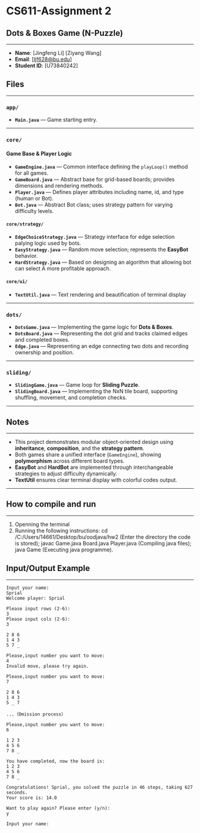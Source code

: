 # CS611-Assignment 2
## Dots & Boxes Game (N-Puzzle)

---------------------------------------------------------------------------
- **Name**: [Jingfeng Li]
            [Ziyang Wang]
- **Email**: [ljf628@bu.edu]
- **Student ID**: [U73840242]

## Files
---------------------------------------------------------------------------
### `app/`
- **`Main.java`** — Game starting entry.

---

### `core/`

####  Game Base & Player Logic
- **`GameEngine.java`** — Common interface defining the `playLoop()` method for all games.  
- **`GameBoard.java`** — Abstract base for grid-based boards; provides dimensions and rendering methods.  
- **`Player.java`** — Defines player attributes including name, id, and type (human or Bot).  
- **`Bot.java`** — Abstract Bot class; uses strategy pattern for varying difficulty levels.  

####  `core/strategy/`
- **`EdgeChoiceStrategy.java`** — Strategy interface for edge selection palying logic used by bots.  
- **`EasyStrategy.java`** — Random move selection; represents the **EasyBot** behavior.  
- **`HardStrategy.java`** — Based on designing an algorithm that allowing bot can select A more profitable approach.

#### `core/ui/`
- **`TextUtil.java`** — Text rendering and beautification of terminal display
---

### `dots/`
- **`DotsGame.java`** — Implementing the game logic for **Dots & Boxes**.
- **`DotsBoard.java`** — Representing the dot grid and tracks claimed edges and completed boxes.  
- **`Edge.java`** — Representing an edge connecting two dots and recording ownership and position.

---

### `sliding/`
- **`SlidingGame.java`** — Game loop for **Sliding Puzzle**.
- **`SlidingBoard.java`** — Implementing the NxN tile board, supporting shuffling, movement, and completion checks.

---
## Notes
---------------------------------------------------------------------------
- This project demonstrates modular object-oriented design using **inheritance**, **composition**, and the **strategy pattern**.  
- Both games share a unified interface (`GameEngine`), showing **polymorphism** across different board types.  
- **EasyBot** and **HardBot** are implemented through interchangeable strategies to adjust difficulty dynamically.  
- **TextUtil** ensures clear terminal display with colorful codes output.

---

## How to compile and run
---------------------------------------------------------------------------
1. Openning the terminal
2. Running the following instructions:
   cd /C:/Users/14661/Desktop/bu/oodjava/hw2 (Enter the directory the code is stored);
   javac Game.java Board.java Player.java (Compiling java files);
   java Game (Executing java programme).
## Input/Output Example
---------------------------------------------------------------------------

```text
Input your name:
Sprial
Welcome player: Sprial

Please input rows (2-6):
3
Please input cols (2-6):
3

2 8 6
1 4 3
5 7 _

Please,input number you want to move:
4
Invalid move, please try again.

Please,input number you want to move:
7

2 8 6
1 4 3
5 _ 7

...（Omission process）

Please,input number you want to move:
6

1 2 3
4 5 6
7 8 _

You have completed, now the board is:
1 2 3
4 5 6
7 8 _

Congratulations! Sprial, you solved the puzzle in 46 steps, taking 627 seconds.
Your score is: 14.0

Want to play again? Please enter (y/n):
y

Input your name:

